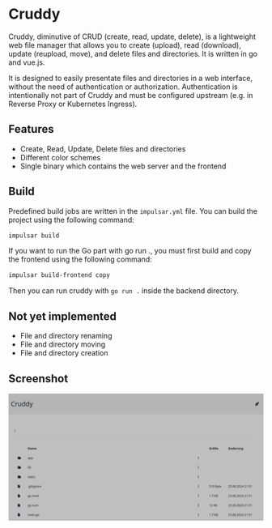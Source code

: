# Cruddy

Cruddy, diminutive of CRUD (create, read, update, delete), is a lightweight web file manager that allows you to create (upload), read (download), update (reupload, move), and delete files and directories. It is written in go and vue.js.

It is designed to easily presentate files and directories in a web interface, without the need of authentication or authorization.
Authentication is intentionally not part of Cruddy and must be configured upstream (e.g. in Reverse Proxy or Kubernetes Ingress).


## Features

* Create, Read, Update, Delete files and directories
* Different color schemes
* Single binary which contains the web server and the frontend


## Build

Predefined build jobs are written in the `impulsar.yml` file. You can build the project using the following command:

```bash
impulsar build
```

If you want to run the Go part with go run ., you must first build and copy the frontend using the following command:

```bash
impulsar build-frontend copy
```

Then you can run cruddy with `go run .` inside the backend directory.


## Not yet implemented

* File and directory renaming
* File and directory moving
* File and directory creation

## Screenshot

![Screenshot](.github/screenshot.png)
